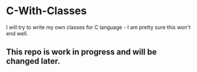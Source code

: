 # C-With-Classes
I will try to write my own classes for C language - I am pretty sure this won't end well.



## This repo is work in progress and will be changed later.
